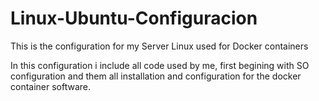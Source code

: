 # Linux-Ubuntu-Configuracion
This is the configuration for my Server Linux used for Docker containers

In this configuration i include all code used by me, first begining with SO configuration and them all installation and configuration for the docker container software.
